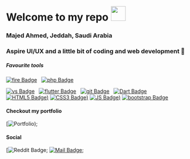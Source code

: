 # Welcome to my repo <img src="https://media.giphy.com/media/UVG0BN8TOMKkPOJS6e/giphy.gif" width="40px" alt="">

### Majed Ahmed, Jeddah, Saudi Arabia
### Aspire UI/UX and a little bit of coding and web development 📱

##### Favourite tools
[![fire Badge](https://img.shields.io/badge/-Firebase-FFCA28?style=for-the-badge&labelColor=273347&logo=firebase&logoColor=FFCA28)](#) &nbsp;
[![php Badge](https://img.shields.io/badge/-PHP-777BB4?style=for-the-badge&labelColor=273347&logo=php&logoColor=777BB4)](#) &nbsp;

[![vs Badge](https://img.shields.io/badge/-VS_Code-007ACC?style=for-the-badge&labelColor=273347&logo=visual-studio-code&logoColor=007ACC)](#) &nbsp;
[![flutter Badge](https://img.shields.io/badge/-Flutter-61DAFB?style=for-the-badge&labelColor=273347&logo=flutter&logoColor=61DAFB)](#) &nbsp;
[![git Badge](https://img.shields.io/badge/-Git-F05032?style=for-the-badge&labelColor=273347&logo=git&logoColor=F05032)](#) &nbsp;
[![Dart Badge](https://img.shields.io/badge/-dart-blue?style=for-the-badge&labelColor=273347&logo=dart&logoColor=blue)](#) &nbsp;
[![HTML5 Badge](https://img.shields.io/badge/-html-orange?style=for-the-badge&labelColor=273347&logo=html5&logoColor=orange))](#)
[![CSS3 Badge](https://img.shields.io/badge/-CSS3-lightblue?style=for-the-badge&labelColor=273347&logo=css3&logoColor=lightblue))](#)
[![JS Badge](https://img.shields.io/badge/-javascript-orange?style=for-the-badge&labelColor=273347&logo=javascript&logoColor=orange))](#)
[![bootstrap Badge](https://img.shields.io/badge/-Bootstrap-563d7c?style=for-the-badge&labelColor=273347&logo=bootstrap&logoColor=563d7c)](#)

#### Checkout my portfolio
[![Portfolio](https://img.shields.io/badge/-Portfolio-f52768?style=for-the-badge&labelColor=db1f5a&logo=google-chrome&logoColor=white&link=https://MajedAhmed.me));

#### Social
[![Reddit Badge](https://img.shields.io/badge/-itMajed-FF4500?style=flat&labelColor=FF4500&logo=reddit&logoColor=white&link=https://www.reddit.com/user/itsMajed);
[![Mail Badge](https://img.shields.io/badge/-Majed-c0392b?style=flat&labelColor=c0392b&logo=gmail&logoColor=white)](mailto:AlhasenMajed@gmail.com);
